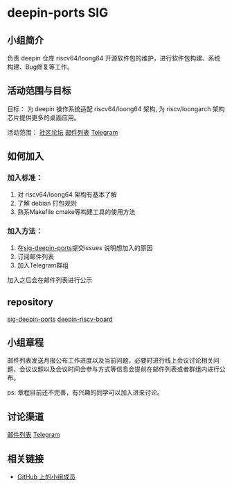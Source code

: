 <!--

请按照实际情况编辑此文件，以使内容适应您所要创建的 SIG 的实际情况，并在发起申请时删除此段注释。

请注意：

以下五段二级标题均为必须存在的段落。小组也可根据自身需求增加其它的段落和详细的描述，但不应删除此处的四个段落。

-->

# deepin-ports SIG

## 小组简介

负责 deepin 仓库 riscv64/loong64 开源软件包的维护，进行软件包构建、系统构建、Bug修复等工作。

## 活动范围与目标

目标： 为 deepin 操作系统适配 riscv64/loong64 架构, 为 riscv/loongarch 架构芯片提供更多的桌面应用。

活动范围：
[社区论坛](https://bbs.deepin.org/)
[邮件列表](https://www.freelists.org/list/deepin-ports)
[Telegram](https://t.me/+gayVJlNnqXNlYzM1)

## 如何加入

### 加入标准： 

1. 对 riscv64/loong64 架构有基本了解
2. 了解 debian 打包规则
3. 熟系Makefile cmake等构建工具的使用方法

### 加入方法：

1. 在[sig-deepin-ports](https://github.com/deepin-community/sig-deepin-ports/issues)提交issues 说明想加入的原因
2. 订阅邮件列表
3. 加入Telegram群组

加入之后会在邮件列表进行公示

## repository

[sig-deepin-ports](https://github.com/deepin-community/sig-deepin-ports)
[deepin-riscv-board](https://github.com/deepin-community/deepin-riscv-board)

## 小组章程

邮件列表发送月报公布工作进度以及当前问题，必要时进行线上会议讨论相关问题，会议议题以及会议时间会参与方式等信息会提前在邮件列表或者群组内进行公布。

ps: 章程目前还不完善，有兴趣的同学可以加入进来讨论。 

## 讨论渠道

[邮件列表](https://www.freelists.org/list/deepin-ports)
[Telegram](https://t.me/+gayVJlNnqXNlYzM1)

## 相关链接

- [GitHub 上的小组成员](https://github.com/deepin-community/SIG/blob/master/sig/deepin-ports/MEMBERS.md)
